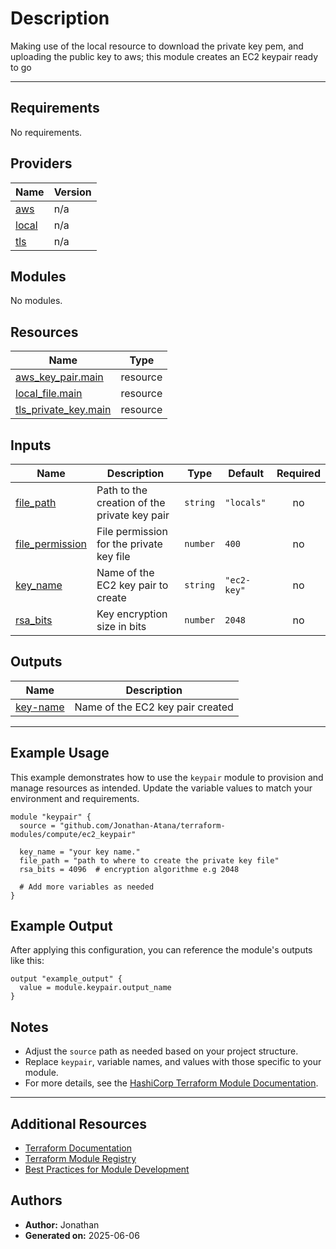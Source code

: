 <!-- BEGIN_TF_DOCS -->

# Description

Making use of the local resource to download the private key pem, and uploading the public key to aws; this module creates an EC2 keypair ready to go

---

## Requirements

No requirements.

## Providers

| Name                                                   | Version |
| ------------------------------------------------------ | ------- |
| <a name="provider_aws"></a> [aws](#provider_aws)       | n/a     |
| <a name="provider_local"></a> [local](#provider_local) | n/a     |
| <a name="provider_tls"></a> [tls](#provider_tls)       | n/a     |

## Modules

No modules.

## Resources

| Name                                                                                                            | Type     |
| --------------------------------------------------------------------------------------------------------------- | -------- |
| [aws_key_pair.main](https://registry.terraform.io/providers/hashicorp/aws/latest/docs/resources/key_pair)       | resource |
| [local_file.main](https://registry.terraform.io/providers/hashicorp/local/latest/docs/resources/file)           | resource |
| [tls_private_key.main](https://registry.terraform.io/providers/hashicorp/tls/latest/docs/resources/private_key) | resource |

## Inputs

| Name                                                                           | Description                                  | Type     | Default     | Required |
| ------------------------------------------------------------------------------ | -------------------------------------------- | -------- | ----------- | :------: |
| <a name="input_file_path"></a> [file_path](#input_file_path)                   | Path to the creation of the private key pair | `string` | `"locals"`  |    no    |
| <a name="input_file_permission"></a> [file_permission](#input_file_permission) | File permission for the private key file     | `number` | `400`       |    no    |
| <a name="input_key_name"></a> [key_name](#input_key_name)                      | Name of the EC2 key pair to create           | `string` | `"ec2-key"` |    no    |
| <a name="input_rsa_bits"></a> [rsa_bits](#input_rsa_bits)                      | Key encryption size in bits                  | `number` | `2048`      |    no    |

## Outputs

| Name                                                        | Description                      |
| ----------------------------------------------------------- | -------------------------------- |
| <a name="output_key-name"></a> [key-name](#output_key-name) | Name of the EC2 key pair created |

---

## Example Usage

This example demonstrates how to use the `keypair` module to provision and manage resources as intended. Update the variable values to match your environment and requirements.

```hcl
module "keypair" {
  source = "github.com/Jonathan-Atana/terraform-modules/compute/ec2_keypair"

  key_name = "your key name."
  file_path = "path to where to create the private key file"
  rsa_bits = 4096  # encryption algorithme e.g 2048

  # Add more variables as needed
}
```

## Example Output

After applying this configuration, you can reference the module's outputs like this:

```hcl
output "example_output" {
  value = module.keypair.output_name
}
```

## Notes

- Adjust the `source` path as needed based on your project structure.
- Replace `keypair`, variable names, and values with those specific to your module.
- For more details, see the [HashiCorp Terraform Module Documentation](https://developer.hashicorp.com/terraform/language/modules/develop/examples).

---

## Additional Resources

- [Terraform Documentation](https://developer.hashicorp.com/terraform/docs)
- [Terraform Module Registry](https://registry.terraform.io/)
- [Best Practices for Module Development](https://developer.hashicorp.com/terraform/language/modules/develop)

## Authors

- **Author:** Jonathan
- **Generated on:** 2025-06-06
<!-- END_TF_DOCS -->
